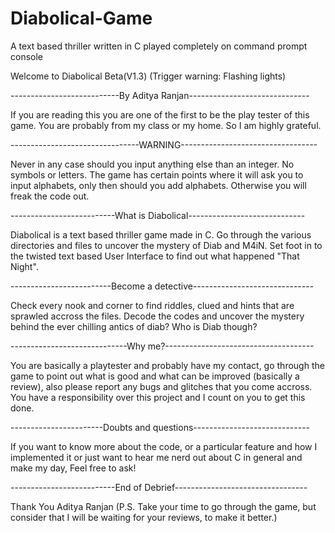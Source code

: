 # Diabolical-Game
A text based thriller written in C played completely on command prompt console

Welcome to Diabolical Beta(V1.3)
(Trigger warning: Flashing lights)

---------------------------By Aditya Ranjan------------------------------

If you are reading this you are one of the first to be the play tester of this game. You are probably from my
class or my home. So I am highly grateful.

--------------------------------WARNING----------------------------------

Never in any case should you input anything else than an integer. No symbols or letters. The game has certain
points where it will ask you to input alphabets, only then should you add alphabets. Otherwise you will freak
the code out.

--------------------------What is Diabolical-----------------------------

Diabolical is a text based thriller game made in C. Go through the various directories and files to uncover the 
mystery of Diab and M4iN. Set foot in to the twisted text based User Interface to find out what happened 
"That Night".

-------------------------Become a detective------------------------------

Check every nook and corner to find riddles, clued and hints that are sprawled accross the files. Decode the codes
and uncover the mystery behind the ever chilling antics of diab? Who is Diab though?

-----------------------------Why me?-------------------------------------

You are basically a playtester and probably have my contact, go through the game to point out what is good and what
can be improved (basically a review), also please report any bugs and glitches that you come accross. You have a 
responsibility over this project and I count on you to get this done.

-----------------------Doubts and questions-----------------------------

If you want to know more about the code, or a particular feature and how I implemented it or just want to hear me
nerd out about C in general and make my day, Feel free to ask!

--------------------------End of Debrief---------------------------------

Thank You 
Aditya Ranjan
(P.S. Take your time to go through the game, but consider that I will be waiting for your reviews, to make it
better.)
